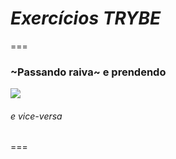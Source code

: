 # *Exercícios TRYBE*
===

### ~Passando raiva~ e prendendo

![](https://i.pinimg.com/originals/c6/dd/43/c6dd43d4562a8e1a7c51ba3bd597eedc.gif)

###### e vice-versa

===
